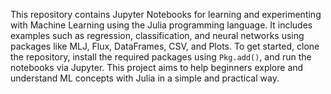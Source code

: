 This repository contains Jupyter Notebooks for learning and experimenting with Machine Learning using the Julia programming language. It includes examples such as regression, classification, and neural networks using packages like MLJ, Flux, DataFrames, CSV, and Plots. To get started, clone the repository, install the required packages using `Pkg.add()`, and run the notebooks via Jupyter. This project aims to help beginners explore and understand ML concepts with Julia in a simple and practical way.
